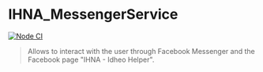 # IHNA_MessengerService
[![Node CI](https://github.com/CorentinBacconnais/IHNA_MessengerService/workflows/Node%20CI/badge.svg)](https://github.com/CorentinBacconnais/IHNA_MessengerService/actions)

> Allows to interact with the user through Facebook Messenger and the Facebook page "IHNA - Idheo Helper".